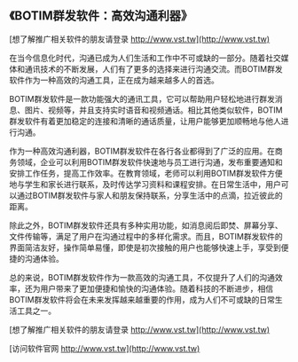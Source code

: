 ## **《BOTIM群发软件：高效沟通利器》**

[想了解推广相关软件的朋友请登录 http://www.vst.tw](http://www.vst.tw)

在当今信息化时代，沟通已成为人们生活和工作中不可或缺的一部分。随着社交媒体和通讯技术的不断发展，人们有了更多的选择来进行沟通交流。而BOTIM群发软件作为一种高效的沟通工具，正在成为越来越多人的首选。

BOTIM群发软件是一款功能强大的通讯工具，它可以帮助用户轻松地进行群发消息、图片、视频等，并且支持实时语音和视频通话。相比其他类似软件，BOTIM群发软件有着更加稳定的连接和清晰的通话质量，让用户能够更加顺畅地与他人进行沟通。

作为一种高效沟通利器，BOTIM群发软件在各行各业都得到了广泛的应用。在商务领域，企业可以利用BOTIM群发软件快速地与员工进行沟通，发布重要通知和安排工作任务，提高工作效率。在教育领域，老师可以利用BOTIM群发软件方便地与学生和家长进行联系，及时传达学习资料和课程安排。在日常生活中，用户可以通过BOTIM群发软件与家人和朋友保持联系，分享生活中的点滴，拉近彼此的距离。

除此之外，BOTIM群发软件还具有多种实用功能，如消息阅后即焚、屏幕分享、文件传输等，满足了用户在沟通过程中的多样化需求。而且，BOTIM群发软件的界面简洁友好，操作简单易懂，即使是初次接触的用户也能够快速上手，享受到便捷的沟通体验。

总的来说，BOTIM群发软件作为一款高效的沟通工具，不仅提升了人们的沟通效率，还为用户带来了更加便捷和愉快的沟通体验。随着科技的不断进步，相信BOTIM群发软件将会在未来发挥越来越重要的作用，成为人们不可或缺的日常生活工具之一。

[想了解推广相关软件的朋友请登录 http://www.vst.tw](http://www.vst.tw)


[访问软件官网 http://www.vst.tw](http://www.vst.tw)
